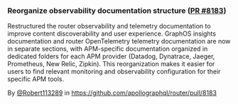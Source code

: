 ### Reorganize observability documentation structure ([PR #8183](https://github.com/apollographql/router/pull/8183))

Restructured the router observability and telemetry documentation to improve content discoverability and user experience. GraphOS insights documentation and router OpenTelemetry telemetry documentation are now in separate sections, with APM-specific documentation organized in dedicated folders for each APM provider (Datadog, Dynatrace, Jaeger, Prometheus, New Relic, Zipkin). This reorganization makes it easier for users to find relevant monitoring and observability configuration for their specific APM tools.

By [@Robert113289](https://github.com/robert113289) in https://github.com/apollographql/router/pull/8183